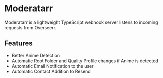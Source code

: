 # Moderatarr

Moderatarr is a lightweight TypeScript webhook server listens to incoming requests from Overseerr.

## Features

- Better Anime Detection
- Automatic Root Folder and Quality Profile changes if Anime is detected
- Automatic Email Notification to the user
- Automatic Contact Addition to Resend
